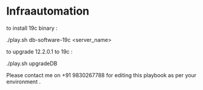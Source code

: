 # Infraautomation

to install 19c binary : 

./play.sh db-software-19c <server_name>

to upgrade 12.2.0.1 to 19c : 

./play.sh upgradeDB <server name >


Please contact me on +91 9830267788 for editing this playbook as per your environment . 




